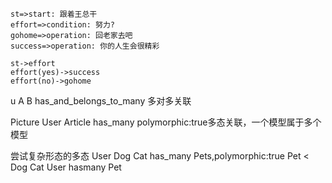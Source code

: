```flow
st=>start: 跟着王总干
effort=>condition: 努力?
gohome=>operation: 回老家去吧
success=>operation: 你的人生会很精彩

st->effort
effort(yes)->success
effort(no)->gohome
```
u
A B
has_and_belongs_to_many 多对多关联

Picture User Article
has_many polymorphic:true多态关联，一个模型属于多个模型

尝试复杂形态的多态
User Dog Cat
has_many Pets,polymorphic:true
Pet < Dog Cat
User hasmany Pet
